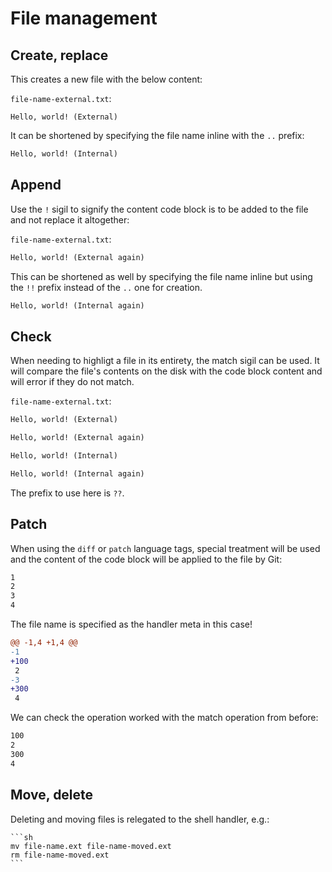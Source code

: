 # File management

## Create, replace

This creates a new file with the below content:

`file-name-external.txt`:

```
Hello, world! (External)
```

It can be shortened by specifying the file name inline with the `..` prefix:

```txt ..file-name-internal.txt
Hello, world! (Internal)
```

## Append

Use the `!` sigil to signify the content code block is to be added to the file
and not replace it altogether:

`file-name-external.txt`:

```txt !
Hello, world! (External again)
```

This can be shortened as well by specifying the file name inline but using the
`!!` prefix instead of the `..` one for creation.

```txt !!file-name-internal.txt
Hello, world! (Internal again)
```

## Check

When needing to highligt a file in its entirety, the match sigil can be used.
It will compare the file's contents on the disk with the code block content and
will error if they do not match.

`file-name-external.txt`:

```txt ??
Hello, world! (External)

Hello, world! (External again)

```

```txt ??file-name-internal.txt
Hello, world! (Internal)

Hello, world! (Internal again)

```

The prefix to use here is `??`.

## Patch

When using the `diff` or `patch` language tags, special treatment will be used
and the content of the code block will be applied to the file by Git:

```txt ..file-name.txt
1
2
3
4
```

The file name is specified as the handler meta in this case!

```diff file-name.txt
@@ -1,4 +1,4 @@
-1
+100
 2
-3
+300
 4
```

We can check the operation worked with the match operation from before:

```txt ??file-name.txt
100
2
300
4

```

## Move, delete

Deleting and moving files is relegated to the shell handler, e.g.:

~~~
```sh
mv file-name.ext file-name-moved.ext
rm file-name-moved.ext
```
~~~
